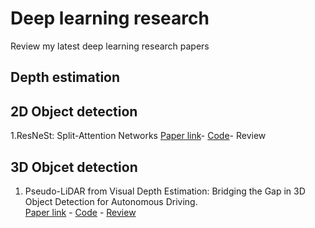 # Deep learning research
Review my latest deep learning research papers 
## Depth estimation
## 2D Object detection
1.ResNeSt: Split-Attention Networks [Paper link](https://hangzhang.org/files/resnest.pdf)- [Code](https://github.com/zhanghang1989/ResNeSt)- Review
## 3D Objcet detection
1. Pseudo-LiDAR from Visual Depth Estimation: Bridging the Gap in 3D Object Detection for Autonomous Driving.</br>
[Paper link](https://arxiv.org/abs/1812.07179) - [Code](https://github.com/mileyan/pseudo_lidar) - [Review](https://github.com/AbdalaDiasse/Deep-learning-research/tree/master/paper-review/pseudo-lidar.md)

